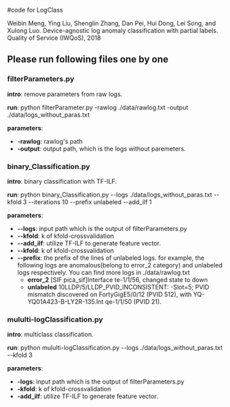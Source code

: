 #code for LogClass

Weibin Meng, Ying Liu, Shenglin Zhang, Dan Pei, Hui Dong, Lei Song, and Xulong Luo. Device-agnostic log anomaly classification with partial labels. Quality of Service (IWQoS), 2018 



## Please run following files one by one
### filterParameters.py
**intro**: remove parameters from raw logs. 

**run**: python filterParameter.py -rawlog ./data/rawlog.txt -output ./data/logs\_without\_paras.txt

**parameters**:

* **-rawlog**: rawlog's path
* **-output**: output path, which is the logs without paremeters.


### binary\_Classification.py
**intro**: binary classification with TF-ILF.

**run**: python binary\_Classification.py --logs ./data/logs\_without\_paras.txt  --kfold 3 --iterations 10 --prefix unlabeled --add_ilf 1

**parameters**:

* **--logs**: input path which is the output of filterParameters.py
* **--kfold**: k of kfold-crossvalidation
* **--add_ilf**: utilize TF-ILF to generate feature vector.
* **--kfold**: k of kfold-crossvalidation
* **--prefix**: the prefix of the lines of unlabeled logs. for example, the following logs are anomalous(belong to error\_2 category) and unlabeled logs respectively. You can find more logs in ./data/rawlog.txt
	*  **error\_2** [SIF pica_sif]Interface te-1/1/56, changed state to down
	*  **unlabeled** 10LLDP/5/LLDP_PVID_INCONSISTENT: -Slot=5; PVID mismatch discovered on FortyGigE5/0/12 (PVID 512), with YQ-YQ01A423-B-LY2R-135.Int qe-1/1/50 (PVID 21). 

### mululti-logClassification.py
**intro**: multiclass classification.

**run**: python mululti-logClassification.py --logs ./data/logs\_without\_paras.txt  --kfold 3 

**parameters**:

* **-logs**: input path which is the output of filterParameters.py
* **-kfold**: k of kfold-crossvalidation
* **-add_ilf**: utilize TF-ILF to generate feature vector.
